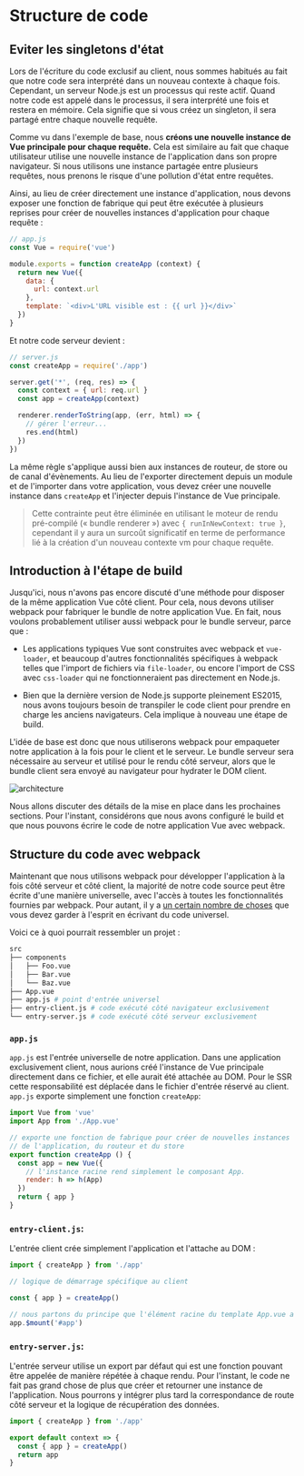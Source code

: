 # Structure de code

## Eviter les singletons d'état

Lors de l'écriture du code exclusif au client, nous sommes habitués au fait que notre code sera interprété dans un nouveau contexte à chaque fois. Cependant, un serveur Node.js est un processus qui reste actif. Quand notre code est appelé dans le processus, il sera interprété une fois et restera en mémoire. Cela signifie que si vous créez un singleton, il sera partagé entre chaque nouvelle requête.

Comme vu dans l'exemple de base, nous **créons une nouvelle instance de Vue principale pour chaque requête.** Cela est similaire au fait que chaque utilisateur utilise une nouvelle instance de l'application dans son propre navigateur. Si nous utilisons une instance partagée entre plusieurs requêtes, nous prenons le risque d'une pollution d'état entre requêtes.

Ainsi, au lieu de créer directement une instance d'application, nous devons exposer une fonction de fabrique qui peut être exécutée à plusieurs reprises pour créer de nouvelles instances d'application pour chaque requête :

``` js
// app.js
const Vue = require('vue')

module.exports = function createApp (context) {
  return new Vue({
    data: {
      url: context.url
    },
    template: `<div>L'URL visible est : {{ url }}</div>`
  })
}
```

Et notre code serveur devient :

``` js
// server.js
const createApp = require('./app')

server.get('*', (req, res) => {
  const context = { url: req.url }
  const app = createApp(context)

  renderer.renderToString(app, (err, html) => {
    // gérer l'erreur...
    res.end(html)
  })
})
```

La même règle s'applique aussi bien aux instances de routeur, de store ou de canal d'évènements. Au lieu de l'exporter directement depuis un module et de l'importer dans votre application, vous devez créer une nouvelle instance dans `createApp` et l'injecter depuis l'instance de Vue principale.

> Cette contrainte peut être éliminée en utilisant le moteur de rendu pré-compilé (« bundle renderer ») avec `{ runInNewContext: true }`, cependant il y aura un surcoût significatif en terme de performance lié à la création d'un nouveau contexte vm pour chaque requête.

## Introduction à l'étape de build

Jusqu'ici, nous n'avons pas encore discuté d'une méthode pour disposer de la même application Vue côté client. Pour cela, nous devons utiliser webpack pour fabriquer le bundle de notre application Vue. En fait, nous voulons probablement utiliser aussi webpack pour le bundle serveur, parce que :

- Les applications typiques Vue sont construites avec webpack et `vue-loader`, et beaucoup d'autres fonctionnalités spécifiques à webpack telles que l'import de fichiers via `file-loader`, ou encore l'import de CSS avec `css-loader` qui ne fonctionneraient pas directement en Node.js.

- Bien que la dernière version de Node.js supporte pleinement ES2015, nous avons toujours besoin de transpiler le code client pour prendre en charge les anciens navigateurs. Cela implique à nouveau une étape de build.

L'idée de base est donc que nous utiliserons webpack pour empaqueter notre application à la fois pour le client et le serveur. Le bundle serveur sera nécessaire au serveur et utilisé pour le rendu côté serveur, alors que le bundle client sera envoyé au navigateur pour hydrater le DOM client.

![architecture](https://cloud.githubusercontent.com/assets/499550/17607895/786a415a-5fee-11e6-9c11-45a2cfdf085c.png)

Nous allons discuter des détails de la mise en place dans les prochaines sections. Pour l'instant, considérons que nous avons configuré le build et que nous pouvons écrire le code de notre application Vue avec webpack.

## Structure du code avec webpack

Maintenant que nous utilisons webpack pour développer l'application à la fois côté serveur et côté client, la majorité de notre code source peut être écrite d'une manière universelle, avec l'accès à toutes les fonctionnalités fournies par webpack. Pour autant, il y a [un certain nombre de choses](./universal.md) que vous devez garder à l'esprit en écrivant du code universel.

Voici ce à quoi pourrait ressembler un projet :

``` bash
src
├── components
│   ├── Foo.vue
│   ├── Bar.vue
│   └── Baz.vue
├── App.vue
├── app.js # point d'entrée universel
├── entry-client.js # code exécuté côté navigateur exclusivement
└── entry-server.js # code exécuté côté serveur exclusivement
```

### `app.js`

`app.js` est l'entrée universelle de notre application. Dans une application exclusivement client, nous aurions créé l'instance de Vue principale directement dans ce fichier, et elle aurait été attachée au DOM. Pour le SSR cette responsabilité est déplacée dans le fichier d'entrée réservé au client. `app.js` exporte simplement une fonction `createApp`:

``` js
import Vue from 'vue'
import App from './App.vue'

// exporte une fonction de fabrique pour créer de nouvelles instances
// de l'application, du routeur et du store
export function createApp () {
  const app = new Vue({
    // l'instance racine rend simplement le composant App.
    render: h => h(App)
  })
  return { app }
}
```

### `entry-client.js`:

L'entrée client crée simplement l'application et l'attache au DOM :

``` js
import { createApp } from './app'

// logique de démarrage spécifique au client

const { app } = createApp()

// nous partons du principe que l'élément racine du template App.vue a pour `id="app"`
app.$mount('#app')
```

### `entry-server.js`:

L'entrée serveur utilise un export par défaut qui est une fonction pouvant être appelée de manière répétée à chaque rendu. Pour l'instant, le code ne fait pas grand chose de plus que créer et retourner une instance de l'application. Nous pourrons y intégrer plus tard la correspondance de route côté serveur et la logique de récupération des données.

``` js
import { createApp } from './app'

export default context => {
  const { app } = createApp()
  return app
}
```
